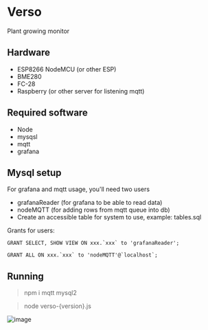 # Verso
Plant growing monitor

## Hardware
- ESP8266 NodeMCU (or other ESP)
- BME280
- FC-28
- Raspberry (or other server for listening mqtt)

## Required software
- Node
- mysqsl
- mqtt
- grafana

## Mysql setup
For grafana and mqtt usage, you'll need two users
- grafanaReader (for grafana to be able to read data) 
- nodeMQTT (for adding rows from mqtt queue into db)
- Create an accessible table for system to use, example: tables.sql

Grants for users:
```
GRANT SELECT, SHOW VIEW ON xxx.`xxx` to 'grafanaReader';
```
```
GRANT ALL ON xxx.`xxx` to 'nodeMQTT'@`localhost`;
```




## Running
> npm i mqtt mysql2

> node verso-{version}.js

![image](https://github.com/Clomez/Verso/assets/17356557/94def673-8aa2-4c55-bdaf-9f1daf559573)
